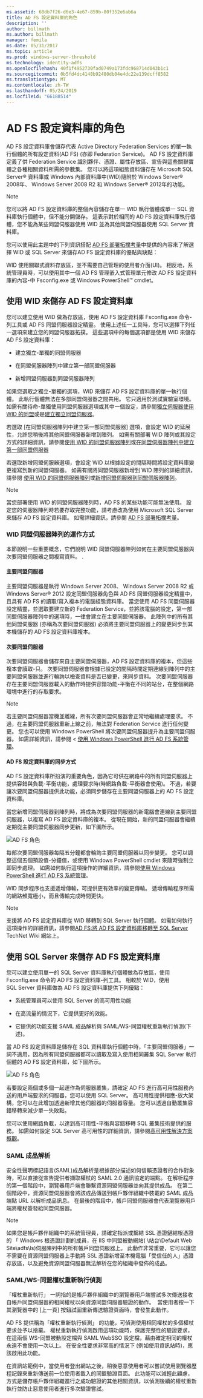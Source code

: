 ```yaml
---
ms.assetid: 68db7f26-d6e3-4e67-859b-80f352e6ab6a
title: AD FS 設定資料庫的角色
description: ''
author: billmath
ms.author: billmath
manager: femila
ms.date: 05/31/2017
ms.topic: article
ms.prod: windows-server-threshold
ms.technology: identity-adfs
ms.openlocfilehash: 40f1f4952730fad0749a173fdc968714d043b1c1
ms.sourcegitcommit: 0b5fd4dc4148b92480db04e4dc22e139dcff8582
ms.translationtype: MT
ms.contentlocale: zh-TW
ms.lasthandoff: 05/24/2019
ms.locfileid: "66188514"
---
```

# <a name="the-role-of-the-ad-fs-configuration-database"></a>AD FS 設定資料庫的角色
AD FS 設定資料庫會儲存代表 Active Directory Federation Services 的單一執行個體的所有設定資料\(AD FS\) \(亦即 Federation Service\)。 AD FS 設定資料庫定義了供 Federation Service 識別夥伴、憑證、屬性存放區、宣告與這些關聯實體之各種相關資料所需的參數集。 您可以將這項組態資料儲存在 Microsoft SQL Server® 資料庫或 Windows 內部資料庫中\(WID\)隨附於 Windows Server® 2008年、 Windows Server 2008 R2 和 Windows Server® 2012年的功能。  
  
> [!NOTE]  
> 您可以將 AD FS 設定資料庫的整個內容儲存在單一 WID 執行個體或單一 SQL 資料庫執行個體中，但不能分開儲存。 這表示對於相同的 AD FS 設定資料庫執行個體，您不能為某些同盟伺服器使用 WID 並為其他同盟伺服器使用 SQL Server 資料庫。  
  
您可以使用此主題中的下列資訊搭配  [AD FS 部署拓撲考量](https://technet.microsoft.com/library/gg982489.aspx)中提供的內容來了解選擇 WID 或 SQL Server 來儲存AD FS 設定資料庫的優點與缺點：  
  
WID 使用關聯式資料存放區，並不需要自己管理的使用者介面\(UI\)。 相反地，系統管理員時，可以使用其中一個 AD FS 管理嵌入式管理單元修改 AD FS 設定資料庫的內容\-中 Fsconfig.exe 或 Windows PowerShell™ cmdlet。  
  
## <a name="using-wid-to-store-the-ad-fs-configuration-database"></a>使用 WID 來儲存 AD FS 設定資料庫  
您可以建立使用 WID 做為存放區，使用 AD FS 設定資料庫 Fsconfig.exe 命令\-列工具或 AD FS 同盟伺服器設定精靈。 使用上述任一工具時，您可以選擇下列任一選項來建立您的同盟伺服器拓撲。 這些選項中的每個選項都是使用 WID 來儲存 AD FS 設定資料庫：  
  
-   建立獨立\-單獨的同盟伺服器  
  
-   在同盟伺服器陣列中建立第一部同盟伺服器  
  
-   新增同盟伺服器到同盟伺服器陣列  
  
如果您選取之獨立\-單獨的選項，WID 來儲存 AD FS 設定資料庫的單一執行個體。 此執行個體無法在多部同盟伺服器之間共用。 它只適用於測試實驗室環境。 如需有關待命\-單獨使用同盟伺服器選項或其中一個設定，請參閱[獨立伺服器使用 WID 的同盟](https://technet.microsoft.com/library/gg982486.aspx)或是[建立獨立同盟伺服器](https://technet.microsoft.com/library/ee913579.aspx)。  
  
若選取 [在同盟伺服器陣列中建立第一部同盟伺服器] 選項，會設定 WID 的延展性，允許您稍後將其他同盟伺服器新增到陣列。 如需有關部署 WID 陣列或其設定方式的詳細資訊，請參閱[使用 WID 的同盟伺服器陣列](https://technet.microsoft.com/library/gg982492.aspx)或[在同盟伺服器陣列中建立第一部同盟伺服器](https://technet.microsoft.com/library/dd807070.aspx)  
  
若選取新增同盟伺服器選項，會設定 WID 以根據設定的間隔時間將設定資料庫變更複寫到新的同盟伺服器。 如需有關將同盟伺服器新增到 WID 陣列的詳細資訊，請參閱 [使用 WID 的同盟伺服器陣列](https://technet.microsoft.com/library/gg982492.aspx)或[新增同盟伺服器到同盟伺服器陣列](https://technet.microsoft.com/library/ee913575.aspx)。  
  
> [!NOTE]  
> 當您部署使用 WID 的同盟伺服器陣列時，AD FS 的某些功能可能無法使用。 設定您的伺服器陣列時若要存取完整功能，請考慮改為使用 Microsoft SQL Server 來儲存 AD FS 設定資料庫。 如需詳細資訊，請參閱 [AD FS 部署拓撲考量](https://technet.microsoft.com/library/gg982489(v=ws.11).aspx)。  
  
### <a name="how-a-wid-federation-server-farm-works"></a>WID 同盟伺服器陣列的運作方式  
本節說明一些重要概念，它們說明 WID 同盟伺服器陣列如何在主要同盟伺服器與次要同盟伺服器之間複寫資料。 .  
  
#### <a name="primary-federation-server"></a>主要同盟伺服器  
主要同盟伺服器是執行 Windows Server 2008、 Windows Server 2008 R2 或 Windows Server® 2012 設定同盟伺服器角色與 AD FS 同盟伺服器設定精靈中，且具有 AD FS 的讀取/寫入複本的電腦組態資料庫。 當您使用 AD FS 同盟伺服器設定精靈，並選取要建立新的 Federation Service，並將該電腦的設定，第一部同盟伺服器陣列中的選項時，一律會建立在主要同盟伺服器。 此陣列中的所有其他同盟伺服器 (亦稱為次要同盟伺服器) 必須將主要同盟伺服器上的變更同步到其本機儲存的 AD FS 設定資料庫複本。  
  
#### <a name="secondary-federation-servers"></a>次要同盟伺服器  
次要同盟伺服器會儲存來自主要同盟伺服器，AD FS 設定資料庫的複本，但這些複本會讀取\-只。 次要同盟伺服器會根據已設定的間隔時間定期連線到陣列中的主要同盟伺服器並進行輪詢以檢查資料是否已變更，來同步資料。 次要同盟伺服器存在主要同盟伺服器載入的動作時提供容錯功能\-平衡在不同的站台，在整個網路環境中進行的存取要求。  
  
> [!NOTE]  
> 若主要同盟伺服器當機並離線，所有次要同盟伺服器會正常地繼續處理要求。 不過，在主要同盟伺服器重新上線之前，無法對 Federation Service 進行任何變更。 您也可以使用 Windows PowerShell 將次要同盟伺服器提升為主要同盟伺服器。 如需詳細資訊，請參閱 <<c0> [ 使用 Windows PowerShell 進行 AD FS 系統管理](https://go.microsoft.com/fwlink/?LinkID=179634)。  
  
#### <a name="how-the-adfs-configuration-database-is-synchronized"></a>AD FS 設定資料庫的同步方式  
AD FS 設定資料庫所扮演的重要角色，因為它可供在網路中的所有同盟伺服器上提供容錯與負載\-平衡功能，處理要求時\(時網路負載\-平衡器會使用\)。 不過，若要讓次要同盟伺服器提供此功能，必須同步儲存在主要同盟伺服器上的 AD FS 設定資料庫。  
  
當您新增同盟伺服器到陣列時，將成為次要同盟伺服器的新電腦會連線到主要同盟伺服器，以複寫 AD FS 設定資料庫的複本。 從現在開始，新的同盟伺服器會繼續定期從主要同盟伺服器同步更新，如下圖所示。  
  
![AD FS 角色](media/adfs2_WID.png)  
  
每部次要同盟伺服器每隔五分鐘都會輪詢主要同盟伺服器以同步變更。 您可以調整這個五個預設值\-分鐘值，或使用 Windows PowerShell cmdlet 來隨時強制立即同步處理。 如需如何執行這項操作的詳細資訊，請參閱[使用 Windows PowerShell 進行 AD FS 系統管理](https://go.microsoft.com/fwlink/?LinkID=179634)。  
  
WID 同步程序也支援遞增傳輸，可提供更有效率的變更傳輸。 遞增傳輸程序所需的網路頻寬極小，而且傳輸完成時間更快。  
  
> [!NOTE]  
> 支援將 AD FS 設定資料庫從 WID 移轉到 SQL Server 執行個體。 如需如何執行這項操作的詳細資訊，請參閱[AD FS:將 AD FS 設定資料庫移轉至 SQL Server](https://go.microsoft.com/fwlink/?LinkId=192232) TechNet Wiki 網站上。  
  
## <a name="using-sql-server-to-store-the-ad-fs-configuration-database"></a>使用 SQL Server 來儲存 AD FS 設定資料庫  
您可以建立使用單一的 SQL Server 資料庫執行個體做為存放區，使用 Fsconfig.exe 命令的 AD FS 設定資料庫\-列工具。 相較於 WID，使用 SQL Server 資料庫做為 AD FS 設定資料庫提供下列優點：  
  
-   系統管理員可以使用 SQL Server 的高可用性功能  
  
-   在高流量的情況下，它提供更好的效能。  
  
-   它提供的功能支援 SAML 成品解析與 SAML/WS\-同盟權杖重新執行偵測\(下述\)。  
  
當 AD FS 設定資料庫是儲存在 SQL 資料庫執行個體中時，「主要同盟伺服器」一詞不適用，因為所有同盟伺服器都可以讀取及寫入使用相同叢集 SQL Server 執行個體的 AD FS 設定資料庫，如下圖所示。  
  
![AD FS 角色](media/adfs2_SQL.png)  
  
若要設定兩個或多個一起運作為伺服器叢集，請確定 AD FS 進行高可用性服務內送的用戶端要求的伺服器，您可以使用 SQL Server。 高可用性提供相應\-放大架構，您可以在此增加透過新增其他伺服器的伺服器容量。 您可以透過自動叢集容錯移轉來減少單一失敗點。  
  
您可以使用網路負載，以達到高可用性\-平衡與容錯移轉 SQL 叢集技術提供的服務。 如需如何設定 SQL Server 高可用性的詳細資訊，請參閱[高可用性解決方案概觀](https://go.microsoft.com/fwlink/?LinkId=179853)。  
  
### <a name="saml-artifact-resolution"></a>SAML 成品解析  
安全性聲明標記語言\(SAML\)成品解析是根據部分描述如何信賴憑證者的合作對象時，可以直接從宣告提供者擷取權杖的 SAML 2.0 通訊協定的端點。 在解析程序的第一個階段中，瀏覽器用戶端會聯繫資源同盟伺服器並向其提供成品。 在第二個階段中，資源同盟伺服器會將該成品傳送到帳戶夥伴組織中裝載的 SAML 成品端點 URL 以解析成品訊息。 在最後的階段中，帳戶同盟伺服器會代表瀏覽器用戶端將權杖簽發給同盟伺服器。  
  
> [!NOTE]  
> 如果您是帳戶夥伴組織中的系統管理員，請確定指派或繫結 SSL 憑證鏈結根憑證的 「 Windows 根憑證計劃的成員，在 IIS 中同盟被動網站\( <ComputerName>\\站台\\Default Web Site\\adfs\\ls\)伺服陣列中的所有帳戶同盟伺服器上。 此動作非常重要，它可以讓您不需要在資源同盟伺服器上手動將 SSL 憑證新增至本機電腦「受信任的人」憑證存放區，以及避免資源同盟伺服器無法解析在您的組織中發佈的成品。  
  
### <a name="samlws---federation-token-replay-detection"></a>SAML/WS-同盟權杖重新執行偵測  
「權杖重新執行」  一詞指的是帳戶夥伴組織中的瀏覽器用戶端嘗試多次傳送接收自帳戶同盟伺服器的相同權杖以向資源同盟伺服器驗證的動作。  當使用者按一下其瀏覽器中的 [上一頁]  按鈕試圖重新傳送驗證頁面時，會發生此動作。  
  
AD FS 提供稱為「權杖重新執行偵測」  的功能，可偵測使用相同權杖的多個權杖要求並予以捨棄。 權杖重新執行偵測啟用這項功能時，保護完整性的驗證要求，在這兩個 WS\-同盟被動設定檔與 SAML WebSSO 設定檔，藉由確定相同的權杖永遠不會使用一次以上。 在安全性要求非常高的情況下 (例如使用資訊站時)，應該啟用此功能。  
  
在資訊站範例中，當使用者登出網站之後，稍後惡意使用者可以嘗試使用瀏覽器歷程記錄來重新傳送前一位使用者載入的同盟驗證頁面。 此功能可以減輕此顧慮，方式是儲存帳戶夥伴組織進行之成功驗證的其他相關資訊，以偵測後續的權杖重新執行並防止惡意使用者進行多次驗證嘗試。  
  

